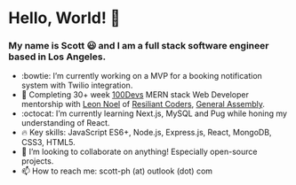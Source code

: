 

<!--
**sc0tth/sc0tth** is a ✨ _special_ ✨ repository because its `README.md` (this file) appears on your GitHub profile.

Here are some ideas to get you started:

- 🔭 I’m currently working on ...
- 🌱 I’m currently learning ...
- 👯 I’m looking to collaborate on ...
- 🤔 I’m looking for help with ...
- 💬 Ask me about ...
- 📫 How to reach me: ...
- 😄 Pronouns: ...
- ⚡ Fun fact: ...
-->

<h1>Hello, World! 👋</h1>

### My name is Scott :smiley: and I am a full stack software engineer based in Los Angeles.

- :bowtie: I’m currently working on a MVP for a booking notification system with Twilio integration.
- :memo: Completing 30+ week <a href="https://leonnoel.com/blog/100devs/">100Devs</a> MERN stack Web Developer mentorship with <a href="https://twitter.com/leonnoel">Leon Noel</a> of <a href="https://resilientcoders.org/">Resiliant Coders</a>, <a href="https://generalassemb.ly/instructors/leon-noel/2051">General Assembly</a>.
- :octocat: I’m currently learning Next.js, MySQL and Pug while honing my understanding of React.
- :fire: Key skills: JavaScript ES6+, Node.js, Express.js, React, MongoDB, CSS3, HTML5.
- 👯 I’m looking to collaborate on anything! Especially open-source projects.
- 📫 How to reach me: scott-ph (at) outlook (dot) com
